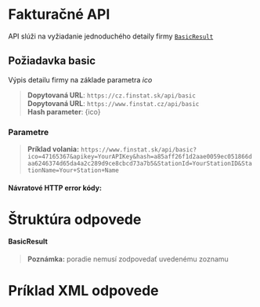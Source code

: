 # Fakturačné API
API slúži na vyžiadanie jednoduchého detaily firmy [`BasicResult`](#BasicResult)

## Požiadavka basic
Výpis detailu firmy na základe parametra *ico*
> **Dopytovaná URL**: ```https://cz.finstat.sk/api/basic```<br />
> **Dopytovaná URL**: ```https://www.finstat.cz/api/basic```<br />
> **Hash parameter**: {ico}

### Parametre
[](../../../common/parameters/detail-sk.md ':include')

[](../../../common/parameters/parameters-sk.md ':include')

> **Príklad volania:** ```https://www.finstat.sk/api/basic?ico=47165367&apikey=YourAPIKey&hash=a85aff26f1d2aae0059ec051866daa6246374d65da4a2c289d9ce8cbcd73a7b5&StationId=YourStationID&StationName=Your+Station+Name```

#### Návratové HTTP error kódy:
[](../../../common/http/errorcodes-sk-detail.md ':include')

[](../../../common/http/errorcodes-sk.md ':include')

# Štruktúra odpovede
#### BasicResult
[](../../../common/responses/basiccz-sk.md ':include')

> **Poznámka:** poradie nemusí zodpovedať uvedenému zoznamu

# Príklad XML odpovede
[](../../../common/examples/invoice-cz.md ':include')

